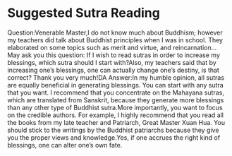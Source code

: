 # Suggested Sutra Reading

Question:Venerable Master,​I do not know much about Buddhism; however my teachers did talk about Buddhist principles when I was in school. They elaborated on some topics such as merit and virtue, and reincarnation…      May ask you this question: If I wish to read sutras in order to increase my blessings, which sutra should I start with?Also, my teachers said that by increasing one’s blessings, one can actually change one’s destiny, is that correct? Thank you very much!​DA  Answer:In my humble opinion, all sutras are equally beneficial in generating blessings. You can start with any sutra that you want. I recommend that you concentrate on the Mahayana sutras, which are translated from Sanskrit, because they generate more blessings than any other type of Buddhist sutra.More importantly, you want to focus on the credible authors. For example, I highly recommend that you read all the books from my late teacher and Patriarch, Great Master Xuan Hua. You should stick to the writings by the Buddhist patriarchs because they give you the proper views and knowledge.​Yes, if one accrues the right kind of blessings, one can alter one’s own fate.